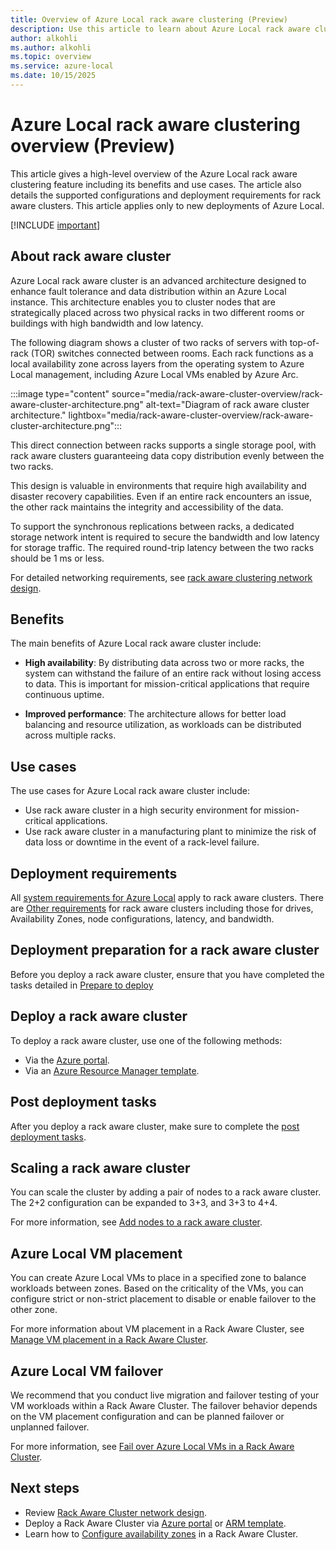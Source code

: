 ```yaml
---
title: Overview of Azure Local rack aware clustering (Preview)
description: Use this article to learn about Azure Local rack aware clustering. (Preview)
author: alkohli
ms.author: alkohli
ms.topic: overview
ms.service: azure-local
ms.date: 10/15/2025
---
```


# Azure Local rack aware clustering overview (Preview)

This article gives a high-level overview of the Azure Local rack aware clustering feature including its benefits and use cases. The article also details the supported configurations and deployment requirements for rack aware clusters. This article applies only to new deployments of Azure Local.

[!INCLUDE [important](../includes/hci-preview.md)]

## About rack aware cluster

Azure Local rack aware cluster is an advanced architecture designed to enhance fault tolerance and data distribution within an Azure Local instance. This architecture enables you to cluster nodes that are strategically placed across two physical racks in two different rooms or buildings with high bandwidth and low latency.

The following diagram shows a cluster of two racks of servers with top-of-rack (TOR) switches connected between rooms. Each rack functions as a local availability zone across layers from the operating system to Azure Local management, including Azure Local VMs enabled by Azure Arc.  

:::image type="content" source="media/rack-aware-cluster-overview/rack-aware-cluster-architecture.png" alt-text="Diagram of rack aware cluster architecture." lightbox="media/rack-aware-cluster-overview/rack-aware-cluster-architecture.png":::

This direct connection between racks supports a single storage pool, with rack aware clusters guaranteeing data copy distribution evenly between the two racks.  

This design is valuable in environments that require high availability and disaster recovery capabilities. Even if an entire rack encounters an issue, the other rack maintains the integrity and accessibility of the data.

To support the synchronous replications between racks, a dedicated storage network intent is required to secure the bandwidth and low latency for storage traffic. The required round-trip latency between the two racks should be 1 ms or less.

For detailed networking requirements, see [rack aware clustering network design](../index.yml).

## Benefits

The main benefits of Azure Local rack aware cluster include:

- **High availability**: By distributing data across two or more racks, the system can withstand the failure of an entire rack without losing access to data. This is important for mission-critical applications that require continuous uptime.

- **Improved performance**: The architecture allows for better load balancing and resource utilization, as workloads can be distributed across multiple racks.


## Use cases

The use cases for Azure Local rack aware cluster include:

- Use rack aware cluster in a high security environment for mission-critical applications.
- Use rack aware cluster in a manufacturing plant to minimize the risk of data loss or downtime in the event of a rack-level failure.  

## Deployment requirements 

All [system requirements for Azure Local](../concepts/system-requirements-23h2.md) apply to rack aware clusters. There are [Other requirements](../index.yml) for rack aware clusters including those for drives, Availability Zones, node configurations, latency, and bandwidth.


## Deployment preparation for a rack aware cluster

Before you deploy a rack aware cluster, ensure that you have completed the tasks detailed in [Prepare to deploy](../index.yml)

## Deploy a rack aware cluster

To deploy a rack aware cluster, use one of the following methods:

- Via the [Azure portal](../index.yml).
- Via an [Azure Resource Manager template](../index.yml).

## Post deployment tasks

After you deploy a rack aware cluster, make sure to complete the [post deployment tasks](../index.yml).

## Scaling a rack aware cluster

You can scale the cluster by adding a pair of nodes to a rack aware cluster. The 2+2 configuration can be expanded to 3+3, and 3+3 to 4+4.

For more information, see [Add nodes to a rack aware cluster](../index.yml).

## Azure Local VM placement

You can create Azure Local VMs to place in a specified zone to balance workloads between zones. Based on the criticality of the VMs, you can configure strict or non-strict placement to disable or enable failover to the other zone.

For more information about VM placement in a Rack Aware Cluster, see [Manage VM placement in a Rack Aware Cluster](../index.yml).

## Azure Local VM failover

We recommend that you conduct live migration and failover testing of your VM workloads within a Rack Aware Cluster. The failover behavior depends on the VM placement configuration and can be planned failover or unplanned failover.

For more information, see [Fail over Azure Local VMs in a Rack Aware Cluster](../index.yml).


## Next steps

- Review [Rack Aware Cluster network design](../index.yml).
- Deploy a Rack Aware Cluster via [Azure portal](../index.yml) or [ARM template](../index.yml).
- Learn how to [Configure availability zones](../index.yml) in a Rack Aware Cluster.
